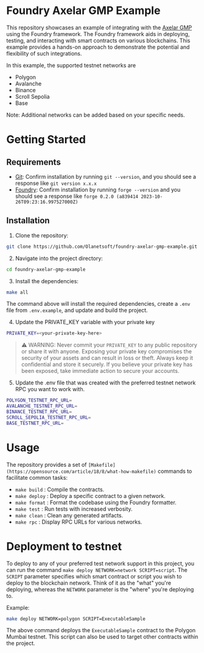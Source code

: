 # Foundry Axelar GMP Example

This repository showcases an example of integrating with the [Axelar GMP](https://docs.axelar.dev/dev/general-message-passing/overview) using the Foundry framework. The Foundry framework aids in deploying, testing, and interacting with smart contracts on various blockchains. This example provides a hands-on approach to demonstrate the potential and flexibility of such integrations.

In this example, the supported testnet networks are

- Polygon
- Avalanche
- Binance
- Scroll Sepolia
- Base

Note: Additional networks can be added based on your specific needs.

# Getting Started

## Requirements

- [Git](https://git-scm.com/book/en/v2/Getting-Started-Installing-Git): Confirm installation by running `git --version`, and you should see a response like `git version x.x.x`
- [Foundry](https://getfoundry.sh/): Confirm installation by running `forge --version` and you should see a response like `forge 0.2.0 (a839414 2023-10-26T09:23:16.997527000Z)`

## Installation

1. Clone the repository:

```bash
git clone https://github.com/Olanetsoft/foundry-axelar-gmp-example.git
```

2. Navigate into the project directory:

```bash
cd foundry-axelar-gmp-example
```

3. Install the dependencies:

```bash
make all
```
The command above will install the required dependencies, create a `.env` file from `.env.example`, and update and build the project.

4. Update the PRIVATE_KEY variable with your private key

```bash
PRIVATE_KEY=<your-private-key-here>
```
> ⚠️ WARNING: Never commit your `PRIVATE_KEY` to any public repository or share it with anyone. Exposing your private key compromises the security of your assets and can result in loss or theft. Always keep it confidential and store it securely. If you believe your private key has been exposed, take immediate action to secure your accounts.

5. Update the .env file that was created with the preferred testnet network RPC you want to work with.

```bash
POLYGON_TESTNET_RPC_URL=
AVALANCHE_TESTNET_RPC_URL=
BINANCE_TESTNET_RPC_URL=
SCROLL_SEPOLIA_TESTNET_RPC_URL=
BASE_TESTNET_RPC_URL=
```

# Usage

The repository provides a set of `[Makefile](https://opensource.com/article/18/8/what-how-makefile)` commands to facilitate common tasks:

- `make build` : Compile the contracts.
- `make deploy` : Deploy a specific contract to a given network.
- `make format` : Format the codebase using the Foundry formatter.
- `make test` : Run tests with increased verbosity.
- `make clean` : Clean any generated artifacts.
- `make rpc` : Display RPC URLs for various networks.

# Deployment to testnet
To deploy to any of your preferred test network support in this project, you can run the command `make deploy NETWORK=network SCRIPT=script`. The `SCRIPT` parameter specifies which smart contract or script you wish to deploy to the blockchain network. Think of it as the "what" you're deploying, whereas the `NETWORK` parameter is the "where" you're deploying to.

Example:

```bash
make deploy NETWORK=polygon SCRIPT=ExecutableSample
```

The above command deploys the `ExecutableSample` contract to the Polygon Mumbai testnet. This script can also be used to target other contracts within the project.
